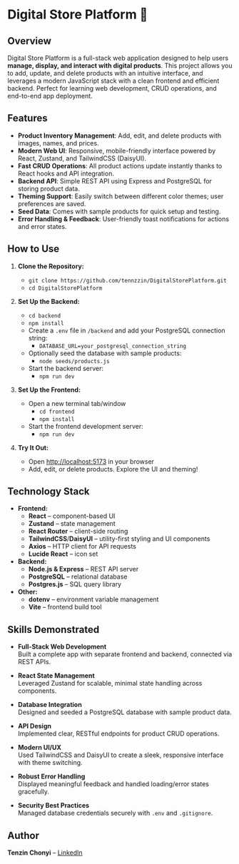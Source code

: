 # Digital Store Platform 🛒

## Overview

Digital Store Platform is a full-stack web application designed to help users **manage, display, and interact with digital products**. This project allows you to add, update, and delete products with an intuitive interface, and leverages a modern JavaScript stack with a clean frontend and efficient backend. Perfect for learning web development, CRUD operations, and end-to-end app deployment.


## Features

- **Product Inventory Management**: Add, edit, and delete products with images, names, and prices.
- **Modern Web UI**: Responsive, mobile-friendly interface powered by React, Zustand, and TailwindCSS (DaisyUI).
- **Fast CRUD Operations**: All product actions update instantly thanks to React hooks and API integration.
- **Backend API**: Simple REST API using Express and PostgreSQL for storing product data.
- **Theming Support**: Easily switch between different color themes; user preferences are saved.
- **Seed Data**: Comes with sample products for quick setup and testing.
- **Error Handling & Feedback**: User-friendly toast notifications for actions and error states.

## How to Use

1. **Clone the Repository:**  
   - `git clone https://github.com/tennzzin/DigitalStorePlatform.git`
   - `cd DigitalStorePlatform`

2. **Set Up the Backend:**  
   - `cd backend`
   - `npm install`
   - Create a `.env` file in `/backend` and add your PostgreSQL connection string:  
     - `DATABASE_URL=your_postgresql_connection_string`
   - Optionally seed the database with sample products:  
     - `node seeds/products.js`
   - Start the backend server:  
     - `npm run dev`

3. **Set Up the Frontend:**  
   - Open a new terminal tab/window
     - `cd frontend`
     - `npm install`
   - Start the frontend development server:  
     - `npm run dev`

4. **Try It Out:**  
   - Open [http://localhost:5173](http://localhost:5173) in your browser
   - Add, edit, or delete products. Explore the UI and theming!

## Technology Stack
- **Frontend:**  
  - **React** – component-based UI
  - **Zustand** – state management
  - **React Router** – client-side routing
  - **TailwindCSS**/**DaisyUI** – utility-first styling and UI components
  - **Axios** – HTTP client for API requests
  - **Lucide React** – icon set
- **Backend:**  
  - **Node.js & Express** – REST API server
  - **PostgreSQL** – relational database
  - **Postgres.js** – SQL query library
- **Other:**  
  - **dotenv** – environment variable management
  - **Vite** – frontend build tool
 
## Skills Demonstrated
- **Full-Stack Web Development**  
  Built a complete app with separate frontend and backend, connected via REST APIs.

- **React State Management**  
  Leveraged Zustand for scalable, minimal state handling across components.

- **Database Integration**  
  Designed and seeded a PostgreSQL database with sample product data.

- **API Design**  
  Implemented clear, RESTful endpoints for product CRUD operations.

- **Modern UI/UX**  
  Used TailwindCSS and DaisyUI to create a sleek, responsive interface with theme switching.

- **Robust Error Handling**  
  Displayed meaningful feedback and handled loading/error states gracefully.

- **Security Best Practices**  
  Managed database credentials securely with `.env` and `.gitignore`.


## Author

**Tenzin Chonyi** – [LinkedIn](http://www.linkedin.com/in/tenzin-chonyi)

